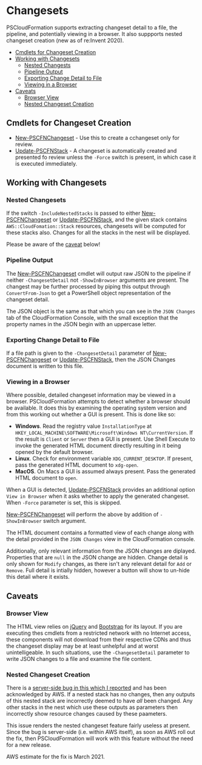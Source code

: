 # Changesets

PSCloudFormation supports extracting changeset detail to a file, the pipeline, and potentially viewing in a browser. It also suppports nested changeset creation (new as of re:Invent 2020).

* [Cmdlets for Changeset Creation](#Cmdlets-for-Changeset-Creation)
* [Working with Changesets](#Working-with-Changesets)
    * [Nested Changests](#Nested-Changeset)
    * [Pipeline Output](#Pipeline-Output)
    * [Exporting Change Detail to File](#Exporting-Change-Detail-to-File)
    * [Viewing in a Browser](#Viewing-in-a-Browser)
* [Caveats](#Caveats)
    * [Browser View](#Browser-View)
    * [Nested Changeset Creation](#Nested-Changeset-Creation)

## Cmdlets for Changeset Creation

* [New-PSCFNChangeset](xref:Update-PSCFNChangeset) - Use this to create a cchangeset only for review.
* [Update-PSCFNStack](xref:Update-PSCFNStack) - A changeset is automatically created and presented fo review unless the `-Force` switch is present, in which case it is executed immediately.

## Working with Changesets

### Nested Changesets

If the switch `-IncludeNestedStacks` is passed to either [New-PSCFNChangeset](xref:Update-PSCFNChangeset) or [Update-PSCFNStack](xref:Update-PSCFNStack), and the given stack contains `AWS::CloudFomation::Stack` resources, changesets will be computed for these stacks also. Changes for all the stacks in the nest will be displayed.

Please be aware of the [caveat](#Nested-Changeset-Creation) below!

### Pipeline Output

The [New-PSCFNChangeset](xref:Update-PSCFNChangeset) cmdlet will output raw JSON to the pipeline if neither `-ChangesetDetail` not `-ShowInBrowser` arguments are present. The changest may be further processed by piping this output through `ConvertFrom-Json` to get a PowerShell object representation of the changeset detail.

The JSON object is the same as that which you can see in the `JSON Changes` tab of the CloudFormation Console, with the small exception that the property names in the JSON begin with an uppercase letter.


### Exporting Change Detail to File

If a file path is given to the `-ChangesetDetail` parameter of [New-PSCFNChangeset](xref:Update-PSCFNChangeset) or [Update-PSCFNStack](xref:Update-PSCFNStack), then the JSON Changes document is written to this file.

### Viewing in a Browser

Where possible, detailed changeset information may be viewed in a browser. PSCloudFormation attempts to detect whether a browser should be available. It does this by examining the operating system version and from this working out whether a GUI is present. This is done like so:

* **Windows**. Read the registry value `InstallationType` at `HKEY_LOCAL_MACHINE\SOFTWARE\Microsoft\Windows NT\CurrentVersion`. If the result is `Client` or `Server` then a GUI is present. Use Shell Execute to invoke the generated HTML document directly resulting in it being opened by the default browser.
* **Linux**. Check for environment variable `XDG_CURRENT_DESKTOP`. If present, pass the generated HTML document to `xdg-open`.
* **MacOS**. On Macs a GUI is assumed always present. Pass the generated HTML document to `open`.

When a GUI is detected, [Update-PSCFNStack](xref:Update-PSCFNStack) provides an additional option `View in Browser` when it asks whether to apply the generated changeset. When `-Force` parameter is set, this is skipped.

[New-PSCFNChangeset](xref:Update-PSCFNChangeset) will perform the above by addition of `-ShowInBrowser` switch argument.

The HTML document contains a formatted view of each change along with the detail provided in the `JSON Changes` view in the CloudFormation console.

Additionally, only relevant information from the JSON changes are diplayed. Properties that are `null` in the JSON change are hidden. Change detail is only shown for `Modify` changes, as there isn't any relevant detail for `Add` or `Remove`. Full detail is intially hidden, however a button will show to un-hide this detail where it exists.

## Caveats

### Browser View

The HTML view relies on [jQuery](https://jquery.com) and [Bootstrap](https://getbootstrap.com) for its layout. If you are executing thes cmdlets from a restricted network with no Internet access, these components will not download from their respective CDNs and thus the changeset display may be at least unhelpful and at worst unintelligeable. In such situations, use the `-ChangesetDetail` parameter to write JSON changes to a file and examine the file content.

### Nested Changeset Creation

There is a [server-side bug in this which I reported](https://github.com/fireflycons/aws-nested-changeset-bug) and has been acknowledged by AWS. If a nested stack has no changes, then any outputs of this nested stack are incorrectly deemed to have *all* been changed. Any other stacks in the nest which use these outputs as parameters then incorrectly show resource changes caused by these paameters.

This issue renders the nested changeset feature fairly useless at present. Since the bug is server-side (i.e. within AWS itself), as soon as AWS roll out the fix, then PSCloudFormation will work with this feature without the need for a new release.

AWS estimate for the fix is March 2021.

